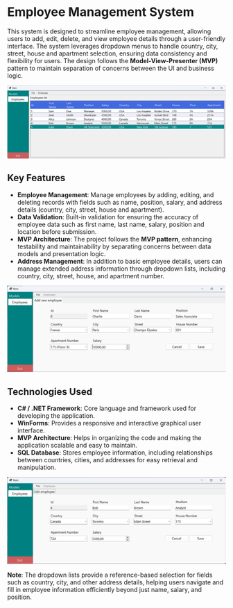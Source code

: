 # Employee Management System

This system is designed to streamline employee management, allowing users to add, edit, delete, and view employee details through a user-friendly interface. The system leverages dropdown menus to handle country, city, street, house and apartment selection, ensuring data consistency and flexibility for users. The design follows the **Model-View-Presenter (MVP)** pattern to maintain separation of concerns between the UI and business logic.

![List](docs/list.png)

## Key Features

- **Employee Management**: Manage employees by adding, editing, and deleting records with fields such as name, position, salary, and address details (country, city, street, house and apartment).
- **Data Validation**: Built-in validation for ensuring the accuracy of employee data such as first name, last name, salary, position and location before submission.
- **MVP Architecture**: The project follows the **MVP pattern**, enhancing testability and maintainability by separating concerns between data models and presentation logic.
- **Address Management**: In addition to basic employee details, users can manage extended address information through dropdown lists, including country, city, street, house, and apartment number.

![Add](docs/add1.png)

## Technologies Used

- **C# / .NET Framework**: Core language and framework used for developing the application.
- **WinForms**: Provides a responsive and interactive graphical user interface.
- **MVP Architecture**: Helps in organizing the code and making the application scalable and easy to maintain.
- **SQL Database**: Stores employee information, including relationships between countries, cities, and addresses for easy retrieval and manipulation.

![Add Other](docs/add2.png)

**Note**: The dropdown lists provide a reference-based selection for fields such as country, city, and other address details, helping users navigate and fill in employee information efficiently beyond just name, salary, and position.
